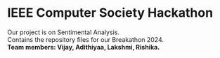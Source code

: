 # IEEE Computer Society Hackathon 
Our project is on Sentimental Analysis.</br>
Contains the repository files for our Breakathon 2024. </br>
<b>Team members: Vijay, Adithiyaa, Lakshmi, Rishika.
